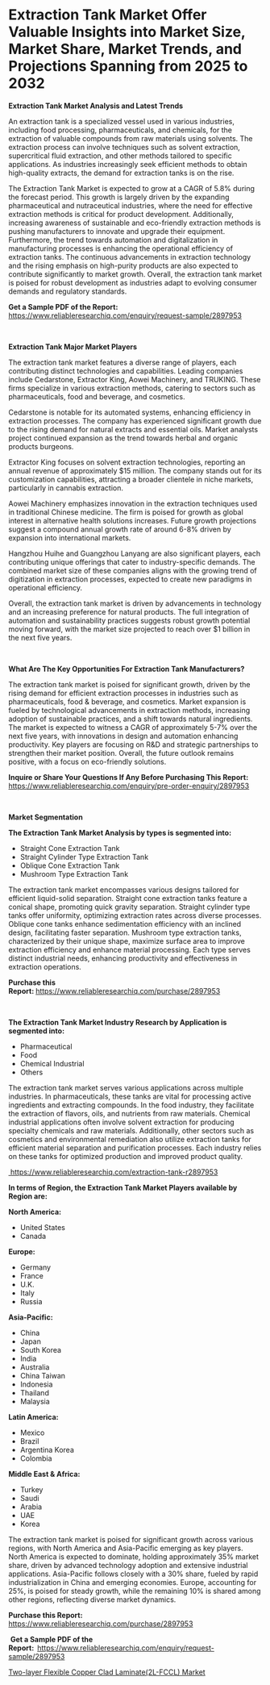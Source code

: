 <p><h1>Extraction Tank Market Offer Valuable Insights into Market Size, Market Share, Market Trends, and Projections Spanning from 2025 to 2032</h1></p><p><strong>Extraction Tank Market Analysis and Latest Trends</strong></p>
<p><p>An extraction tank is a specialized vessel used in various industries, including food processing, pharmaceuticals, and chemicals, for the extraction of valuable compounds from raw materials using solvents. The extraction process can involve techniques such as solvent extraction, supercritical fluid extraction, and other methods tailored to specific applications. As industries increasingly seek efficient methods to obtain high-quality extracts, the demand for extraction tanks is on the rise.</p><p>The Extraction Tank Market is expected to grow at a CAGR of 5.8% during the forecast period. This growth is largely driven by the expanding pharmaceutical and nutraceutical industries, where the need for effective extraction methods is critical for product development. Additionally, increasing awareness of sustainable and eco-friendly extraction methods is pushing manufacturers to innovate and upgrade their equipment. Furthermore, the trend towards automation and digitalization in manufacturing processes is enhancing the operational efficiency of extraction tanks. The continuous advancements in extraction technology and the rising emphasis on high-purity products are also expected to contribute significantly to market growth. Overall, the extraction tank market is poised for robust development as industries adapt to evolving consumer demands and regulatory standards.</p></p>
<p><strong>Get a Sample PDF of the Report:&nbsp;</strong> <a href="https://www.reliableresearchiq.com/enquiry/request-sample/2897953?utm_campaign=2455&utm_medium=2&utm_source=Github&utm_content=ia&utm_term=15032025&utm_id=extraction-tank">https://www.reliableresearchiq.com/enquiry/request-sample/2897953</a></p>
<p>&nbsp;</p>
<p><strong>Extraction Tank Major Market Players</strong></p>
<p><p>The extraction tank market features a diverse range of players, each contributing distinct technologies and capabilities. Leading companies include Cedarstone, Extractor King, Aowei Machinery, and TRUKING. These firms specialize in various extraction methods, catering to sectors such as pharmaceuticals, food and beverage, and cosmetics.</p><p>Cedarstone is notable for its automated systems, enhancing efficiency in extraction processes. The company has experienced significant growth due to the rising demand for natural extracts and essential oils. Market analysts project continued expansion as the trend towards herbal and organic products burgeons.</p><p>Extractor King focuses on solvent extraction technologies, reporting an annual revenue of approximately $15 million. The company stands out for its customization capabilities, attracting a broader clientele in niche markets, particularly in cannabis extraction.</p><p>Aowei Machinery emphasizes innovation in the extraction techniques used in traditional Chinese medicine. The firm is poised for growth as global interest in alternative health solutions increases. Future growth projections suggest a compound annual growth rate of around 6-8% driven by expansion into international markets.</p><p>Hangzhou Huihe and Guangzhou Lanyang are also significant players, each contributing unique offerings that cater to industry-specific demands. The combined market size of these companies aligns with the growing trend of digitization in extraction processes, expected to create new paradigms in operational efficiency.</p><p>Overall, the extraction tank market is driven by advancements in technology and an increasing preference for natural products. The full integration of automation and sustainability practices suggests robust growth potential moving forward, with the market size projected to reach over $1 billion in the next five years.</p></p>
<p>&nbsp;</p>
<p><strong>What Are The Key Opportunities For Extraction Tank Manufacturers?</strong></p>
<p><p>The extraction tank market is poised for significant growth, driven by the rising demand for efficient extraction processes in industries such as pharmaceuticals, food & beverage, and cosmetics. Market expansion is fueled by technological advancements in extraction methods, increasing adoption of sustainable practices, and a shift towards natural ingredients. The market is expected to witness a CAGR of approximately 5-7% over the next five years, with innovations in design and automation enhancing productivity. Key players are focusing on R&D and strategic partnerships to strengthen their market position. Overall, the future outlook remains positive, with a focus on eco-friendly solutions.</p></p>
<p><strong>Inquire or Share Your Questions If Any Before Purchasing This Report:</strong> <a href="https://www.reliableresearchiq.com/enquiry/pre-order-enquiry/2897953?utm_campaign=2455&utm_medium=2&utm_source=Github&utm_content=ia&utm_term=15032025&utm_id=extraction-tank">https://www.reliableresearchiq.com/enquiry/pre-order-enquiry/2897953</a></p>
<p>&nbsp;</p>
<p><strong>Market Segmentation</strong></p>
<p><strong>The Extraction Tank Market Analysis by types is segmented into:</strong></p>
<p><ul><li>Straight Cone Extraction Tank</li><li>Straight Cylinder Type Extraction Tank</li><li>Oblique Cone Extraction Tank</li><li>Mushroom Type Extraction Tank</li></ul></p>
<p><p>The extraction tank market encompasses various designs tailored for efficient liquid-solid separation. Straight cone extraction tanks feature a conical shape, promoting quick gravity separation. Straight cylinder type tanks offer uniformity, optimizing extraction rates across diverse processes. Oblique cone tanks enhance sedimentation efficiency with an inclined design, facilitating faster separation. Mushroom type extraction tanks, characterized by their unique shape, maximize surface area to improve extraction efficiency and enhance material processing. Each type serves distinct industrial needs, enhancing productivity and effectiveness in extraction operations.</p></p>
<p><strong>Purchase this Report:&nbsp;</strong><a href="https://www.reliableresearchiq.com/purchase/2897953?utm_campaign=2455&utm_medium=2&utm_source=Github&utm_content=ia&utm_term=15032025&utm_id=extraction-tank">https://www.reliableresearchiq.com/purchase/2897953</a></p>
<p>&nbsp;</p>
<p><strong>The Extraction Tank Market Industry Research by Application is segmented into:</strong></p>
<p><ul><li>Pharmaceutical</li><li>Food</li><li>Chemical Industrial</li><li>Others</li></ul></p>
<p><p>The extraction tank market serves various applications across multiple industries. In pharmaceuticals, these tanks are vital for processing active ingredients and extracting compounds. In the food industry, they facilitate the extraction of flavors, oils, and nutrients from raw materials. Chemical industrial applications often involve solvent extraction for producing specialty chemicals and raw materials. Additionally, other sectors such as cosmetics and environmental remediation also utilize extraction tanks for efficient material separation and purification processes. Each industry relies on these tanks for optimized production and improved product quality.</p></p>
<p><a href="https://www.reliableresearchiq.com/extraction-tank-r2897953?utm_campaign=2455&utm_medium=2&utm_source=Github&utm_content=ia&utm_term=15032025&utm_id=extraction-tank">&nbsp;https://www.reliableresearchiq.com/extraction-tank-r2897953</a></p>
<p><strong>In terms of Region, the Extraction Tank Market Players available by Region are:</strong></p>
<p>
    <p> <strong> North America: </strong>
        <ul>
            <li>United States</li>
            <li>Canada</li>
        </ul>
        </p> 
    <p> <strong> Europe: </strong>
        <ul>
            <li>Germany</li>
            <li>France</li>
            <li>U.K.</li>
            <li>Italy</li>
            <li>Russia</li>
        </ul>
        </p> 
    <p> <strong> Asia-Pacific: </strong>
        <ul>
            <li>China</li>
            <li>Japan</li>
            <li>South Korea</li>
            <li>India</li>
            <li>Australia</li>
            <li>China Taiwan</li>
            <li>Indonesia</li>
            <li>Thailand</li>
            <li>Malaysia</li>
        </ul>
        </p> 
    <p> <strong> Latin America: </strong>
        <ul>
            <li>Mexico</li>
            <li>Brazil</li>
            <li>Argentina Korea</li>
            <li>Colombia</li>
        </ul>
        </p> 
    <p> <strong> Middle East & Africa: </strong>
        <ul>
            <li>Turkey</li>
            <li>Saudi</li>
            <li>Arabia</li>
            <li>UAE</li>
            <li>Korea</li>
        </ul>
    </p>
    </p>
<p><p>The extraction tank market is poised for significant growth across various regions, with North America and Asia-Pacific emerging as key players. North America is expected to dominate, holding approximately 35% market share, driven by advanced technology adoption and extensive industrial applications. Asia-Pacific follows closely with a 30% share, fueled by rapid industrialization in China and emerging economies. Europe, accounting for 25%, is poised for steady growth, while the remaining 10% is shared among other regions, reflecting diverse market dynamics.</p></p>
<p><strong>Purchase this Report: </strong><a href="https://www.reliableresearchiq.com/purchase/2897953?utm_campaign=2455&utm_medium=2&utm_source=Github&utm_content=ia&utm_term=15032025&utm_id=extraction-tank">https://www.reliableresearchiq.com/purchase/2897953</a></p>
<p>&nbsp;<strong>Get a Sample PDF of the Report:&nbsp;&nbsp;</strong><a href="https://www.reliableresearchiq.com/enquiry/request-sample/2897953?utm_campaign=2455&utm_medium=2&utm_source=Github&utm_content=ia&utm_term=15032025&utm_id=extraction-tank">https://www.reliableresearchiq.com/enquiry/request-sample/2897953</a></p>
<p><strong></strong></p>
<p><p><a href="https://github.com/AlisaRowe24/Market-Research-Report-List-2/blob/main/two-layer-flexible-copper-clad-laminate2l-fccl-market.md?utm_campaign=2455&utm_medium=2&utm_source=Github&utm_content=ia&utm_term=15032025&utm_id=extraction-tank">Two-layer Flexible Copper Clad Laminate(2L-FCCL) Market</a></p></p>